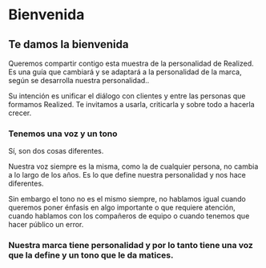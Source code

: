 # Bienvenida

<h2 class="big-title">Te damos la bienvenida</h2>

Queremos compartir contigo esta muestra de la personalidad de Realized. Es una guía que cambiará
y se adaptará a la personalidad de la marca, según se desarrolla nuestra personalidad..

Su intención es unificar el diálogo con clientes y entre las personas que formamos Realized. Te invitamos a usarla, criticarla y sobre todo a hacerla crecer.

### Tenemos una voz y un tono

Sí, son dos cosas diferentes.

Nuestra voz siempre es la misma, como la de cualquier persona, no cambia a lo largo de los años. Es lo que define nuestra personalidad y nos hace diferentes.

Sin embargo el tono no es el mismo siempre, no hablamos igual cuando queremos poner énfasis en algo importante o que requiere atención, cuando hablamos con los compañeros de equipo o cuando tenemos que hacer público un error.

### Nuestra marca tiene personalidad y por lo tanto tiene una voz que la define y un tono que le da matices.
